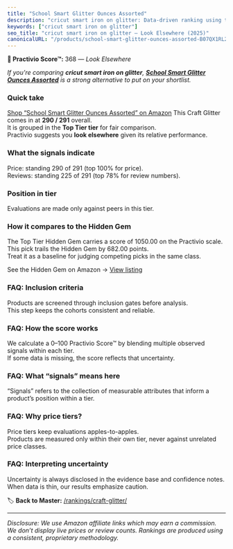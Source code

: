 ```yaml
---
title: "School Smart Glitter Ounces Assorted"
description: "cricut smart iron on glitter: Data-driven ranking using the Practivio Score™. Positioned by quality, value, demand, findability, momentum."
keywords: ["cricut smart iron on glitter"]
seo_title: "cricut smart iron on glitter — Look Elsewhere (2025)"
canonicalURL: "/products/school-smart-glitter-ounces-assorted-B07QX1RL2J/"
---
```


**🚫 Practivio Score™:** 368 — _Look Elsewhere_


*If you're comparing **cricut smart iron on glitter**, **[School Smart Glitter Ounces Assorted](https://www.amazon.com/dp/B07QX1RL2J?tag=practivio-20)** is a strong alternative to put on your shortlist.*
### Quick take
[Shop “School Smart Glitter Ounces Assorted” on Amazon](https://www.amazon.com/dp/B07QX1RL2J?tag=practivio-20)
This Craft Glitter comes in at **290 / 291** overall.  
It is grouped in the **Top Tier tier** for fair comparison.  
Practivio suggests you **look elsewhere** given its relative performance.

### What the signals indicate
Price: standing 290 of 291 (top 100% for price).  
Reviews: standing 225 of 291 (top 78% for review numbers).  

### Position in tier
Evaluations are made only against peers in this tier.

### How it compares to the Hidden Gem
The Top Tier Hidden Gem carries a score of 1050.00 on the Practivio scale.  
This pick trails the Hidden Gem by 682.00 points.  
Treat it as a baseline for judging competing picks in the same class.  

See the Hidden Gem on Amazon → [View listing](https://www.amazon.com/dp/B073PXWWJG?tag=practivio-20)

### FAQ: Inclusion criteria
Products are screened through inclusion gates before analysis.  
This step keeps the cohorts consistent and reliable.

### FAQ: How the score works
We calculate a 0–100 Practivio Score™ by blending multiple observed signals within each tier.  
If some data is missing, the score reflects that uncertainty.

### FAQ: What “signals” means here
“Signals” refers to the collection of measurable attributes that inform a product’s position within a tier.

### FAQ: Why price tiers?
Price tiers keep evaluations apples-to-apples.  
Products are measured only within their own tier, never against unrelated price classes.

### FAQ: Interpreting uncertainty
Uncertainty is always disclosed in the evidence base and confidence notes.  
When data is thin, our results emphasize caution.


🏷️ **Back to Master:** [/rankings/craft-glitter/](/rankings/craft-glitter/)

---
_Disclosure: We use Amazon affiliate links which may earn a commission. We don’t display live prices or review counts. Rankings are produced using a consistent, proprietary methodology._
